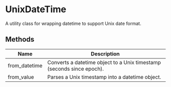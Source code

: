 
# UnixDateTime

A utility class for wrapping datetime to support Unix date format.

## Methods

| Name | Description |
|  --- | --- |
| from_datetime | Converts a datetime object to a Unix timestamp (seconds since epoch). |
| from_value | Parses a Unix timestamp into a datetime object. |

